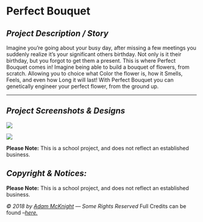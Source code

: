 # Perfect Bouquet
## *Project Description / Story*
Imagine you’re going about your busy day, after missing a few meetings you suddenly realize it’s your significant others birthday. Not only is it their birthday, but you forgot to get them a present. This is where Perfect Bouquet comes in! Imagine being able to build a bouquet of flowers, from scratch. Allowing you to choice what Color the flower is, how it Smells, Feels, and even how Long it will last! With Perfect Bouquet you can genetically engineer your perfect flower, from the ground up. 

- - - -

## *Project Screenshots & Designs*

![](<img src="perfectbouquet/assets/ProductPage - Desktop.png" alt="Product Page">)

![](<img src="perfectbouquet/assets/Desktop - Menu.png" alt="Menu Page">)

**Please Note:** This is a school project, and does not reflect an established business.

## *Copyright & Notices:*
**Please Note:** This is a school project, and does not reflect an established business.

*&copy; 2018 by [Adam McKnight](www.adammcknight.co) — Some Rights Reserved* Full Credits can be found *–[here.](www.apmcknight.github.io/perfectbouquet/credits.html)*
